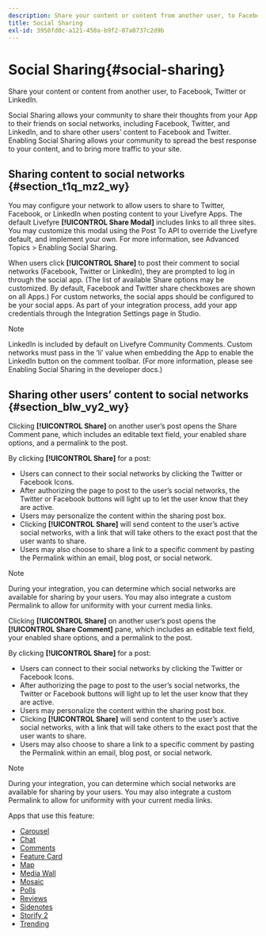 ```yaml
---
description: Share your content or content from another user, to Facebook, Twitter or LinkedIn.
title: Social Sharing
exl-id: 3950fd0c-a121-450a-b9f2-07a0737c2d9b
---
```

# Social Sharing{#social-sharing}

Share your content or content from another user, to Facebook, Twitter or LinkedIn.

Social Sharing allows your community to share their thoughts from your App to their friends on social networks, including Facebook, Twitter, and LinkedIn, and to share other users’ content to Facebook and Twitter. Enabling Social Sharing allows your community to spread the best response to your content, and to bring more traffic to your site.

## Sharing content to social networks {#section_t1q_mz2_wy}

You may configure your network to allow users to share to Twitter, Facebook, or LinkedIn when posting content to your Livefyre Apps. The default Livefyre **[!UICONTROL Share Modal]** includes links to all three sites. You may customize this modal using the Post To API to override the Livefyre default, and implement your own. For more information, see Advanced Topics > Enabling Social Sharing.

When users click **[!UICONTROL Share]** to post their comment to social networks (Facebook, Twitter or LinkedIn), they are prompted to log in through the social app. (The list of available Share options may be customized. By default, Facebook and Twitter share checkboxes are shown on all Apps.) For custom networks, the social apps should be configured to be your social apps. As part of your integration process, add your app credentials through the Integration Settings page in Studio.

>[!NOTE]
>
>LinkedIn is included by default on Livefyre Community Comments. Custom networks must pass in the ‘li’ value when embedding the App to enable the LinkedIn button on the comment toolbar. (For more information, please see Enabling Social Sharing in the developer docs.)

## Sharing other users’ content to social networks {#section_blw_vy2_wy}

Clicking **[!UICONTROL Share]** on another user’s post opens the Share Comment pane, which includes an editable text field, your enabled share options, and a permalink to the post.

By clicking **[!UICONTROL Share]** for a post:

* Users can connect to their social networks by clicking the Twitter or Facebook Icons.
* After authorizing the page to post to the user’s social networks, the Twitter or Facebook buttons will light up to let the user know that they are active.
* Users may personalize the content within the sharing post box.
* Clicking **[!UICONTROL Share]** will send content to the user’s active social networks, with a link that will take others to the exact post that the user wants to share.
* Users may also choose to share a link to a specific comment by pasting the Permalink within an email, blog post, or social network.

>[!NOTE]
>
>During your integration, you can determine which social networks are available for sharing by your users. You may also integrate a custom Permalink to allow for uniformity with your current media links.

Clicking **[!UICONTROL Share]** on another user’s post opens the **[!UICONTROL Share Comment]** pane, which includes an editable text field, your enabled share options, and a permalink to the post.

By clicking **[!UICONTROL Share]** for a post:

* Users can connect to their social networks by clicking the Twitter or Facebook Icons.
* After authorizing the page to post to the user’s social networks, the Twitter or Facebook buttons will light up to let the user know that they are active.
* Users may personalize the content within the sharing post box.
* Clicking **[!UICONTROL Share]** will send content to the user’s active social networks, with a link that will take others to the exact post that the user wants to share.
* Users may also choose to share a link to a specific comment by pasting the Permalink within an email, blog post, or social network.

>[!NOTE]
>
>During your integration, you can determine which social networks are available for sharing by your users. You may also integrate a custom Permalink to allow for uniformity with your current media links.



Apps that use this feature:

* [Carousel](/help/using/c-about-apps/c-carousel-app/c-carousel-app.md#c_carousel_app)
* [Chat](/help/using/c-about-apps/c-chat-app/c-chat-app.md#c_chat_app)
* [Comments](/help/using/c-about-apps/c-comments/c-comments.md)
* [Feature Card](/help/using/c-about-apps/c-feature-card-app/c-feature-card-app.md#c_feature_card_app)
* [Map](/help/using/c-about-apps/c-map-app/c-map-app.md#c_map_app)
* [Media Wall](/help/using/c-about-apps/c-media-wall-app/c-media-wall-app.md#c_media_wall_app)
* [Mosaic](/help/using/c-about-apps/c-mosaic-app/c-mosaic-app.md#c_mosaic_app)
* [Polls](/help/using/c-about-apps/c-polls-app/c-polls-app.md#c_polls_app)
* [Reviews](/help/using/c-about-apps/c-reviews-app/c-reviews-app.md#c_reviews_app)
* [Sidenotes](/help/using/c-about-apps/c-sidenotes-app/c-sidenotes-app.md#c_sidenotes_app)
* [Storify 2](/help/using/c-about-apps/c-storify2/c-storify2.md#c_storify2)
* [Trending](/help/using/c-about-apps/c-trending-app/c-trending-app.md#c_trending_app)
